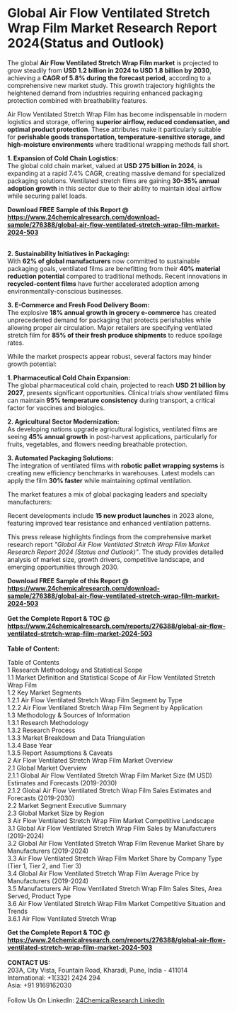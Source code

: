 <h1>Global Air Flow Ventilated Stretch Wrap Film Market Research Report 2024(Status and Outlook)</h1><p>The global <strong>Air Flow Ventilated Stretch Wrap Film market</strong> is projected to grow steadily from <strong>USD 1.2 billion in 2024 to USD 1.8 billion by 2030</strong>, achieving a <strong>CAGR of 5.8% during the forecast period</strong>, according to a comprehensive new market study. This growth trajectory highlights the heightened demand from industries requiring enhanced packaging protection combined with breathability features.</p><p>Air Flow Ventilated Stretch Wrap Film has become indispensable in modern logistics and storage, offering <strong>superior airflow, reduced condensation, and optimal product protection</strong>. These attributes make it particularly suitable for <strong>perishable goods transportation, temperature-sensitive storage, and high-moisture environments</strong> where traditional wrapping methods fall short.</p><p><strong>1. Expansion of Cold Chain Logistics:</strong><br>
The global cold chain market, valued at <strong>USD 275 billion in 2024</strong>, is expanding at a rapid 7.4% CAGR, creating massive demand for specialized packaging solutions. Ventilated stretch films are gaining <strong>30-35% annual adoption growth</strong> in this sector due to their ability to maintain ideal airflow while securing pallet loads.</p><div><b>Download FREE Sample of this Report @ 
            <a href="https://www.24chemicalresearch.com/download-sample/276388/global-air-flow-ventilated-stretch-wrap-film-market-2024-503">
            https://www.24chemicalresearch.com/download-sample/276388/global-air-flow-ventilated-stretch-wrap-film-market-2024-503</a></b></div><br><p><strong>2. Sustainability Initiatives in Packaging:</strong><br>
With <strong>62% of global manufacturers</strong> now committed to sustainable packaging goals, ventilated films are benefitting from their <strong>40% material reduction potential</strong> compared to traditional methods. Recent innovations in <strong>recycled-content films</strong> have further accelerated adoption among environmentally-conscious businesses.</p><p><strong>3. E-Commerce and Fresh Food Delivery Boom:</strong><br>
The explosive <strong>18% annual growth in grocery e-commerce</strong> has created unprecedented demand for packaging that protects perishables while allowing proper air circulation. Major retailers are specifying ventilated stretch film for <strong>85% of their fresh produce shipments</strong> to reduce spoilage rates.</p><p>While the market prospects appear robust, several factors may hinder growth potential:</p><p><strong>1. Pharmaceutical Cold Chain Expansion:</strong><br>
The global pharmaceutical cold chain, projected to reach <strong>USD 21 billion by 2027</strong>, presents significant opportunities. Clinical trials show ventilated films can maintain <strong>95% temperature consistency</strong> during transport, a critical factor for vaccines and biologics.</p><p><strong>2. Agricultural Sector Modernization:</strong><br>
As developing nations upgrade agricultural logistics, ventilated films are seeing <strong>45% annual growth</strong> in post-harvest applications, particularly for fruits, vegetables, and flowers needing breathable protection.</p><p><strong>3. Automated Packaging Solutions:</strong><br>
The integration of ventilated films with <strong>robotic pallet wrapping systems</strong> is creating new efficiency benchmarks in warehouses. Latest models can apply the film <strong>30% faster</strong> while maintaining optimal ventilation.</p><p>The market features a mix of global packaging leaders and specialty manufacturers:</p><p>Recent developments include <strong>15 new product launches</strong> in 2023 alone, featuring improved tear resistance and enhanced ventilation patterns.</p><p>This press release highlights findings from the comprehensive market research report <em>"Global Air Flow Ventilated Stretch Wrap Film Market Research Report 2024 (Status and Outlook)"</em>. The study provides detailed analysis of market size, growth drivers, competitive landscape, and emerging opportunities through 2030.</p><div><b>Download FREE Sample of this Report @ 
            <a href="https://www.24chemicalresearch.com/download-sample/276388/global-air-flow-ventilated-stretch-wrap-film-market-2024-503">
            https://www.24chemicalresearch.com/download-sample/276388/global-air-flow-ventilated-stretch-wrap-film-market-2024-503</a></b></div><br><div><b>Get the Complete Report & TOC @ 
            <a href="https://www.24chemicalresearch.com/reports/276388/global-air-flow-ventilated-stretch-wrap-film-market-2024-503">
            https://www.24chemicalresearch.com/reports/276388/global-air-flow-ventilated-stretch-wrap-film-market-2024-503</a></b></div><br>
            <b>Table of Content:</b><p>Table of Contents<br />
1 Research Methodology and Statistical Scope<br />
1.1 Market Definition and Statistical Scope of Air Flow Ventilated Stretch Wrap Film<br />
1.2 Key Market Segments<br />
1.2.1 Air Flow Ventilated Stretch Wrap Film Segment by Type<br />
1.2.2 Air Flow Ventilated Stretch Wrap Film Segment by Application<br />
1.3 Methodology & Sources of Information<br />
1.3.1 Research Methodology<br />
1.3.2 Research Process<br />
1.3.3 Market Breakdown and Data Triangulation<br />
1.3.4 Base Year<br />
1.3.5 Report Assumptions & Caveats<br />
2 Air Flow Ventilated Stretch Wrap Film Market Overview<br />
2.1 Global Market Overview<br />
2.1.1 Global Air Flow Ventilated Stretch Wrap Film Market Size (M USD) Estimates and Forecasts (2019-2030)<br />
2.1.2 Global Air Flow Ventilated Stretch Wrap Film Sales Estimates and Forecasts (2019-2030)<br />
2.2 Market Segment Executive Summary<br />
2.3 Global Market Size by Region<br />
3 Air Flow Ventilated Stretch Wrap Film Market Competitive Landscape<br />
3.1 Global Air Flow Ventilated Stretch Wrap Film Sales by Manufacturers (2019-2024)<br />
3.2 Global Air Flow Ventilated Stretch Wrap Film Revenue Market Share by Manufacturers (2019-2024)<br />
3.3 Air Flow Ventilated Stretch Wrap Film Market Share by Company Type (Tier 1, Tier 2, and Tier 3)<br />
3.4 Global Air Flow Ventilated Stretch Wrap Film Average Price by Manufacturers (2019-2024)<br />
3.5 Manufacturers Air Flow Ventilated Stretch Wrap Film Sales Sites, Area Served, Product Type<br />
3.6 Air Flow Ventilated Stretch Wrap Film Market Competitive Situation and Trends<br />
3.6.1 Air Flow Ventilated Stretch Wrap </p><div><b>Get the Complete Report & TOC @ 
            <a href="https://www.24chemicalresearch.com/reports/276388/global-air-flow-ventilated-stretch-wrap-film-market-2024-503">
            https://www.24chemicalresearch.com/reports/276388/global-air-flow-ventilated-stretch-wrap-film-market-2024-503</a></b></div><br><b>CONTACT US:</b><br>
            203A, City Vista, Fountain Road, Kharadi, Pune, India - 411014<br>
            International: +1(332) 2424 294<br>
            Asia: +91 9169162030 <br><br>
            Follow Us On LinkedIn: <a href="https://www.linkedin.com/company/24chemicalresearch/">24ChemicalResearch LinkedIn</a>